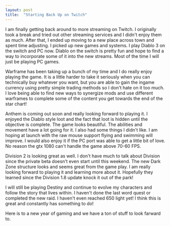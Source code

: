 ```yaml
---
layout: post
title:  "Starting Back Up on Twitch"
---
```


I am finally getting back around to more streaming on Twitch. I originally took a break and tried out other streaming services and I didn't enjoy them as much. After that, I ended up moving to a new place across town and spent time adjusting. I picked up new games and systems. I play Diablo 3 on the switch and PC now. Diablo on the switch is pretty fun and hope to find a way to incorporate some of it into the new streams. Most of the time I will just be playing PC games.

Warframe has been taking up a bunch of my time and I do really enjoy playing the game. It is a little harder to take it seriously when you can technically buy whatever you want, but you are able to gain the ingame currency using pretty simple trading methods so I don't hate on it too much. I love being able to find new ways to synergize mods and use different warframes to complete some of the content you get towards the end of the star chart!

Anthem is coming out soon and really looking forward to playing it. I enjoyed the Diablo style loot and the fact that loot is hidden until the objective is complete. The game looks beautiful. The abilities and movement have a lot going for it. I also had some things I didn't like. I am hoping at launch with the raw mouse support flying and swimming will improve. I would also enjoy it if the PC port was able to get a little bit of love. No reason the gtx 1080 can't handle the game above 70-60 FPS.

Division 2 is looking great as well. I don't have much to talk about Division since the private beta doesn't even start until this weekend. The new Dark Zone structure looks and seems great from the game play. I am really looking forward to playing it and learning more about it. Hopefully they learned since the Division 1.8 update knock it out of the park!

I will still be playing Destiny and continue to evolve my characters and follow the story that lives within. I haven't done the last word quest or completed the new raid. I haven't even reached 650 light yet! I think this is great and constantly has something to do!

Here is to a new year of gaming and we have a ton of stuff to look farward to.

